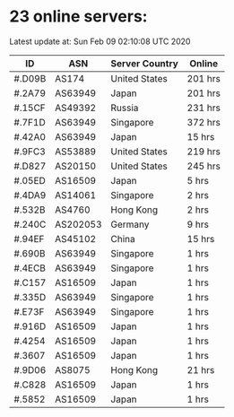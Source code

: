 # 23 online servers:

Latest update at: Sun Feb 09 02:10:08 UTC 2020

| ID | ASN | Server Country | Online |
| -- | --- | -------------- | ------ |
| #.D09B | AS174 | United States | 201 hrs |
| #.2A79 | AS63949 | Japan | 201 hrs |
| #.15CF | AS49392 | Russia | 231 hrs |
| #.7F1D | AS63949 | Singapore | 372 hrs |
| #.42A0 | AS63949 | Japan | 15 hrs |
| #.9FC3 | AS53889 | United States | 219 hrs |
| #.D827 | AS20150 | United States | 245 hrs |
| #.05ED | AS16509 | Japan | 5 hrs |
| #.4DA9 | AS14061 | Singapore | 2 hrs |
| #.532B | AS4760 | Hong Kong | 2 hrs |
| #.240C | AS202053 | Germany | 9 hrs |
| #.94EF | AS45102 | China | 15 hrs |
| #.690B | AS63949 | Singapore | 1 hrs |
| #.4ECB | AS63949 | Singapore | 1 hrs |
| #.C157 | AS16509 | Japan | 1 hrs |
| #.335D | AS63949 | Singapore | 1 hrs |
| #.E73F | AS63949 | Singapore | 1 hrs |
| #.916D | AS16509 | Japan | 1 hrs |
| #.4254 | AS16509 | Japan | 1 hrs |
| #.3607 | AS16509 | Japan | 1 hrs |
| #.9D06 | AS8075 | Hong Kong | 21 hrs |
| #.C828 | AS16509 | Japan | 1 hrs |
| #.5852 | AS16509 | Japan | 1 hrs |

